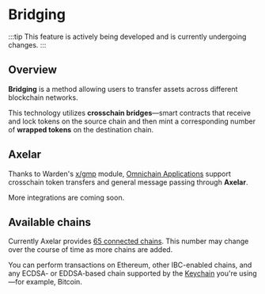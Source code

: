 ﻿---
sidebar_position: 6
---

# Bridging

:::tip
This feature is actively being developed and is currently undergoing changes.
:::

## Overview

**Bridging** is a method allowing users to transfer assets across different blockchain networks.

This technology utilizes **crosschain bridges**—smart contracts that receive and lock tokens on the source chain and then mint a corresponding number of **wrapped tokens** on the destination chain.

## Axelar

Thanks to Warden's [x/gmp](warden-protocol-modules/external-modules#xgmp) module, [Omnichain Applications](glossary#omnichain-application) support crosschain token transfers and general message passing through **Axelar**.

More integrations are coming soon.

## Available chains

Currently Axelar provides [65 connected chains](https://axelarscan.io). This number may change over the course of time as more chains are added.

You can perform transactions on Ethereum, other IBC-enabled chains, and any ECDSA- or EDDSA-based chain supported by the [Keychain](glossary#keychain) you're using—for example, Bitcoin.

